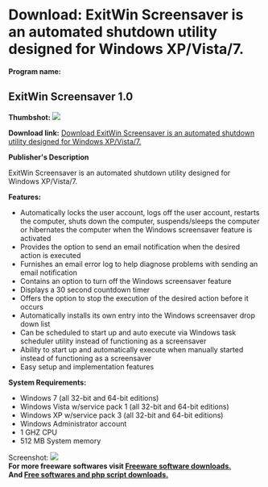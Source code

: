 # Download: ExitWin Screensaver is an automated shutdown utility designed for Windows XP/Vista/7.

**Program name:**

## ExitWin Screensaver 1.0

  
**Thumbshot:** ![](http://www.freewarefiles.com/screenshot/exitwinsvr_md.jpg)   
  
**Download link:** [Download ExitWin Screensaver is an automated shutdown utility designed for Windows XP/Vista/7.](http://freesoftwares.boysofts.com/ExitWin-Screensaver_program_65359.html)  
  


**Publisher's Description**  
  


ExitWin Screensaver is an automated shutdown utility designed for Windows XP/Vista/7. 

**Features:**

  * Automatically locks the user account, logs off the user account, restarts the computer, shuts down the computer, suspends/sleeps the computer or hibernates the computer when the Windows screensaver feature is activated 
  * Provides the option to send an email notification when the desired action is executed 
  * Furnishes an email error log to help diagnose problems with sending an email notification 
  * Contains an option to turn off the Windows screensaver feature 
  * Displays a 30 second countdown timer 
  * Offers the option to stop the execution of the desired action before it occurs 
  * Automatically installs its own entry into the Windows screensaver drop down list 
  * Can be scheduled to start up and auto execute via Windows task scheduler utility instead of functioning as a screensaver 
  * Ability to start up and automatically execute when manually started instead of functioning as a screensaver 
  * Easy setup and implementation features 

**System Requirements:**

  * Windows 7 (all 32-bit and 64-bit editions) 
  * Windows Vista w/service pack 1 (all 32-bit and 64-bit editions) 
  * Windows XP w/service pack 3 (all 32-bit and 64-bit editions) 
  * Windows Administrator account 
  * 1 GHZ CPU 
  * 512 MB System memory 

  
  
Screenshot: ![](http://www.freewarefiles.com/screenshot/exitwinsvr.jpg)   
**For more freeware softwares visit [Freeware software downloads.](http://freesoftwares.boysofts.com/)**   
**And [Free softwares and php script downloads.](http://www.boysofts.com/)**
